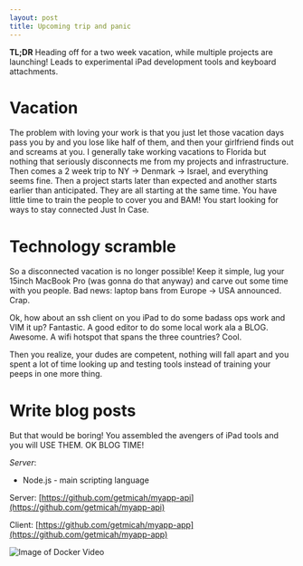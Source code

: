 ```yaml
---
layout: post
title: Upcoming trip and panic 
---
```


**TL;DR** Heading off for a two week vacation, while multiple projects are launching!  Leads to experimental iPad development tools and keyboard attachments.

# Vacation
The problem with loving your work is that you just let those vacation days pass you by and you lose like half of them, and then your girlfriend finds out and screams at you. I generally take working vacations to Florida but nothing that seriously disconnects me from my projects and infrastructure.  Then comes a 2 week trip to NY -> Denmark -> Israel, and everything seems fine.  Then a project starts later than expected and another starts earlier than anticipated.  They are all starting at the same time.  You have little time to train the people to cover you and BAM! You start looking for ways to stay connected Just In Case.

# Technology scramble
So a disconnected vacation is no longer possible! Keep it simple, lug your 15inch MacBook Pro (was gonna do that anyway) and carve out some time with you people. Bad news: laptop bans from Europe -> USA announced.  Crap.

Ok, how about an ssh client on you iPad to do some badass ops work and VIM it up? Fantastic. A good editor to do some local work ala a BLOG. Awesome.  A wifi hotspot that spans the three countries? Cool.

Then you realize, your dudes are competent, nothing will fall apart and you spent a lot of time looking up and testing tools instead of training your peeps in one more thing.

# Write blog posts
But that would be boring! You assembled the avengers of iPad tools and you will USE THEM. OK BLOG TIME!

*Server*:

* Node.js - main scripting language


Server: [https://github.com/getmicah/myapp-api](https://github.com/getmicah/myapp-api)

Client: [https://github.com/getmicah/myapp-app](https://github.com/getmicah/myapp-app)

![Image of Docker Video](./asset.png)
